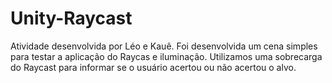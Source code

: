 # Unity-Raycast

Atividade desenvolvida por Léo e Kauê.
Foi desenvolvida um cena simples para testar a aplicação do Raycas e iluminação.
Utilizamos uma sobrecarga do Raycast para informar se o usuário acertou ou não acertou o alvo.
